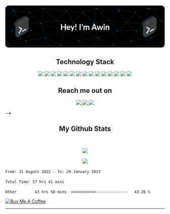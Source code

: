 
<p align="center">
 
</p align="center">
<img src="https://github.com/awindsr/awindsr/blob/main/images/github-header-image.png" />



<!-- <p align="center">
  bio.
</p>   -->

<h2 align="center">Technology Stack <!--img src="https://github.com/awindsr/awindsr/blob/main/images/dev.gif" width="50"--> </h2>

<p align="center">
 <img src="https://img.shields.io/badge/C-00599C?style=flat-square&logo=c&logoColor=white"/>
<img src="https://img.shields.io/badge/-java-E34A86?style=flat-square&logo=java"/>
<img src="https://img.shields.io/badge/-C++-00599C?style=flat-square&logo=c"/>
<img src="https://img.shields.io/badge/-HTML5-E34F26?style=flat-square&logo=html5&logoColor=white"/>
<img src="https://img.shields.io/badge/-CSS3-1572B6?style=flat-square&logo=css3"/>
<img src="https://img.shields.io/badge/-Bootstrap-563D7C?style=flat-square&logo=bootstrap"/>
<img src="https://img.shields.io/badge/-Angular-red?style=flat-square&logo=angular"/>
<img src="https://img.shields.io/badge/-python-yellow?style=flat-square&logo=python"/>
<img src="https://img.shields.io/badge/-Heroku-430098?style=flat-square&logo=heroku"/>
<img src="https://img.shields.io/badge/-JavaScript-black?style=flat-square&logo=javascript"/>
<img src="https://img.shields.io/badge/-Nodejs-black?style=flat-square&logo=Node.js"/>
<img src="https://img.shields.io/badge/-React-black?style=flat-square&logo=react"/>
<img src="https://img.shields.io/badge/-MongoDB-black?style=flat-square&logo=mongodb"/>
<img src="https://img.shields.io/badge/-MySQL-black?style=flat-square&logo=mysql"/>
<img src="https://img.shields.io/badge/-GitHub-black?style=flat-square&logo=github"/>
</p>

<h2 align="center">Reach me out on <!--img src="https://media0.giphy.com/media/jqNPzdTTxQfOgOqpO4/source.gif" width="50"--></h2>

<p align="center">
<a href="mailto: awindsr@gmail.com">
 <img src="https://img.shields.io/badge/-Awindsr-c14438?style=flat-square&logo=Gmail&logoColor=white&link=mailto:awindsr@gmail.com"/>
</a>
<a href="https://www.linkedin.com/in/awindsr/">
 <img src="https://img.shields.io/badge/-awindasr-blue?style=flat-square&logo=Linkedin&logoColor=white&link=https://www.linkedin.com/in/awindsr/"/>
</a>
 <a href="https://twitter.com/Awindsr">
 <img src="https://img.shields.io/badge/-awindsr-blue?style=flat-square&logo=twitter&logoColor=white&link=https://twitter.com/Awindsr"/>
</a>
</p>


<!-- <h2 align="center">
  My Contribution Graph <!--img src="https://media.giphy.com/media/xUA7aZeLE2e0P7Znz2/giphy.gif" width="50"-->
<!-- </h2>
<p align="center">
  <img src="https://github.com/awindsr/awindsr/raw/output/github-contribution-grid-snake.svg#gh-dark-mode-only" alt="snake"></center>
</p> --> -->

<h2 align="center">
  My Github Stats <!--img src="https://media.giphy.com/media/VgCDAzcKvsR6OM0uWg/giphy.gif" width="50"-->
</h2>
 
<br>

<p align = "center">
  <img  src = "https://my-github-readme-status.vercel.app/api?username=awindsr&show_icons=true&theme=radical&line_height=27&count_private=true">
 <!-- <img src = "https://my-github-readme-status.vercel.app/api/top-langs/?username=awindsr&"> -->
</p> 

<p align = "center">
 <img  src="http://github-readme-streak-stats.herokuapp.com?user=awindsr&theme=radical&hide_border=true" />
</p> 

<!-- <p align = "center">
 <img src="https://activity-graph.herokuapp.com/graph?username=awindsr&theme=redical&hide_border=true"> -->
 
 
<!--START_SECTION:waka-->

```text
From: 31 August 2022 - To: 29 January 2023

Total Time: 57 hrs 41 mins

Other        43 hrs 58 mins  >>>>>>>>>>>--------------   43.26 %
```

<!--END_SECTION:waka-->
 
 <a href="https://www.buymeacoffee.com/awindsr" target="_blank"><img src="https://cdn.buymeacoffee.com/buttons/default-orange.png" alt="Buy Me A Coffee" height="41" width="174"></a>
</p> 
<hr>





